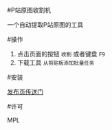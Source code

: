 #P站原图收割机

一个自动提取P站原图的工具

#操作

1. 点击页面的按钮 `收割` 或者键盘 `F9`
2. 下载工具 `从剪贴板添加批量任务`

#安装

[发布页传送门](https://greasyfork.org/zh-CN/scripts/20730-extract-images-for-pixiv)

#许可

MPL
